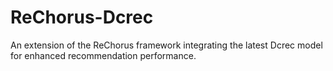 # ReChorus-Dcrec
An extension of the ReChorus framework integrating the latest Dcrec model for enhanced recommendation performance.
